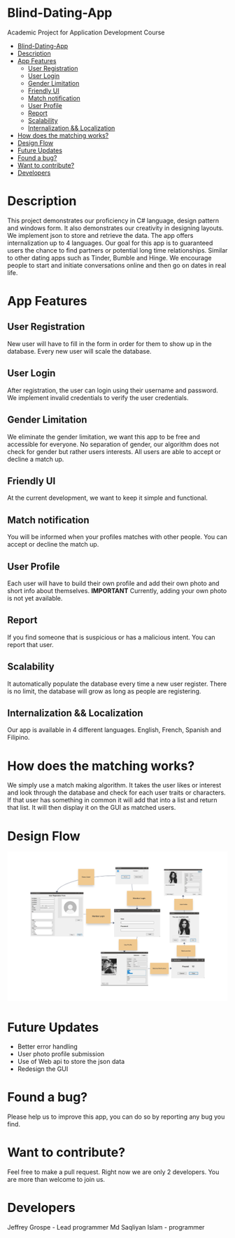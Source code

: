 # Blind-Dating-App
 Academic Project for Application Development Course

- [Blind-Dating-App](#blind-dating-app)
- [Description](#description)
- [App Features](#app-features)
  - [User Registration](#user-registration)
  - [User Login](#user-login)
  - [Gender Limitation](#gender-limitation)
  - [Friendly UI](#friendly-ui)
  - [Match notification](#match-notification)
  - [User Profile](#user-profile)
  - [Report](#report)
  - [Scalability](#scalability)
  - [Internalization && Localization](#internalization--localization)
- [How does the matching works?](#how-does-the-matching-works)
- [Design Flow](#design-flow)
- [Future Updates](#future-updates)
- [Found a bug?](#found-a-bug)
- [Want to contribute?](#want-to-contribute)
- [Developers](#developers)

# Description
This project demonstrates our proficiency in C# language, design pattern and  windows form. It also demonstrates our creativity in designing layouts. We implement json to store and retrieve the data. The app offers internalization up to 4 languages.
Our goal for this app is to guaranteed users the chance to find partners or potential long time relationships. Similar to other dating apps such as Tinder, Bumble and Hinge. We encourage people to start and initiate conversations online and then go on dates in real life.

# App Features
## User Registration
New user will have to fill in the form in order for them to show up in the database. Every new user will scale the database.
## User Login
After registration, the user can login using their username and password. We implement invalid credentials to verify the user credentials.
## Gender Limitation
We eliminate the gender limitation, we want this app to be free and accessible for everyone. No separation of gender, our algorithm does not check for gender but rather users interests. All users are able to accept or decline a match up.
## Friendly UI 
At the current development, we want to keep it simple and functional.
## Match notification
You will be informed when your profiles matches with other people. You can accept or decline the match up.
## User Profile
Each user will have to build their own profile and add their own photo and short info about themselves.
**IMPORTANT** Currently, adding your own photo is not yet available.
## Report
If you find someone that is suspicious or has a malicious intent. You can report that user. 
## Scalability
It automatically populate the database every time a new user register. There is no limit, the database will grow as long as people are registering.

## Internalization && Localization
Our app is available in 4 different languages. English, French, Spanish and Filipino.

# How does the matching works?
We simply use a match making algorithm. It takes the user likes or interest and look through the database and check for each user traits or characters. If that user has something in common it will add that into a list and return that list. It will then display it on the GUI as matched users.

# Design Flow
<img src="Images\Design-Flow.png" alt="Design flow image">

# Future Updates
- Better error handling
- User photo profile submission
- Use of Web api to store the json data
- Redesign the GUI

# Found a bug?
Please help us to improve this app, you can do so by reporting any bug you find.

# Want to contribute?
Feel free to make a pull request. Right now we are only 2 developers. You are more than welcome to join us.

# Developers
Jeffrey Grospe - Lead programmer
Md Saqliyan Islam - programmer